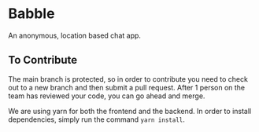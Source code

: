 # Babble
An anonymous, location based chat app. 

## To Contribute
The main branch is protected, so in order to contribute you need to check out to a new branch and then submit a pull request. After 1 person on the team has reviewed your code, you can go ahead and merge.

We are using yarn for both the frontend and the backend. In order to install dependencies, simply run the command `yarn install`.

